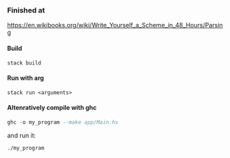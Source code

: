 ### Finished at
https://en.wikibooks.org/wiki/Write_Yourself_a_Scheme_in_48_Hours/Parsing

#### Build
`stack build`

#### Run with arg
`stack run <arguments>`

#### Altenratively compile with ghc
```haskell
ghc -o my_program --make app/Main.hs
```
and run it:
```bash
./my_program
```

